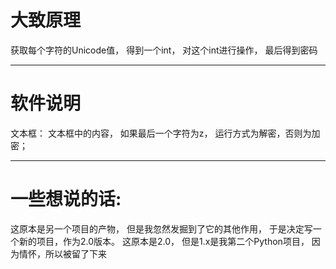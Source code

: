 # 大致原理

获取每个字符的Unicode值，
得到一个int，
对这个int进行操作，
最后得到密码

-----
# 软件说明

文本框：
文本框中的内容，
如果最后一个字符为z，
运行方式为解密，否则为加密；

-----
# 一些想说的话:

这原本是另一个项目的产物，
但是我忽然发掘到了它的其他作用，
于是决定写一个新的项目，作为2.0版本。
这原本是2.0，
但是1.x是我第二个Python项目，
因为情怀，所以被留了下来
